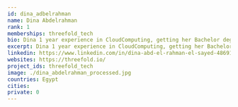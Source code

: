 ```yaml
---
id: dina_adbelrahman
name: Dina Abdelrahman
rank: 1
memberships: threefold_tech
bio: Dina 1 year experience in CloudComputing, getting her Bachelor degree in Communication Engineer. Free time = Reading, Cooking, watching movies and keep in touch with technology. Engineer fell in love with Threefold I believe in ThreeFold goals and ideas. Plus, it has lots of bright minds I'm so proud to work/learn from them on a daily basis.
excerpt: Dina 1 year experience in CloudComputing, getting her Bachelor degree in Communication Engineer.
linkedin: https://www.linkedin.com/in/dina-abd-el-rahman-el-sayed-4869189b/
websites: https://threefold.io/
project_ids: threefold_tech
image: ./dina_abdelrahman_processed.jpg
countries: Egypt
cities:
private: 0
---
```

